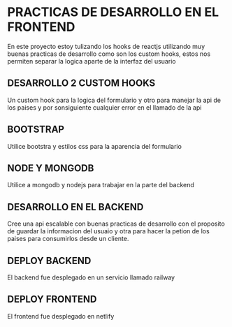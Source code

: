 # PRACTICAS DE DESARROLLO EN EL FRONTEND

En este proyecto estoy tulizando los hooks de reactjs
utilizando muy buenas practicas de desarrollo como son los custom hooks, estos nos permiten separar la logica aparte de la interfaz del usuario

## DESARROLLO 2 CUSTOM HOOKS

Un custom hook para la logica del formulario
y otro para manejar la api de los paises y por sonsiguiente cualquier error en el llamado de la api

## BOOTSTRAP

Utilice bootstra y estilos css para la aparencia del formulario

## NODE Y MONGODB

Utilice a mongodb y nodejs para trabajar en la parte del backend

## DESARROLLO EN EL BACKEND

Cree una api escalable con buenas practicas de desarrollo con el proposito de guardar la informacion del usuaio y otra para hacer la petion de los paises para consumirlos desde un cliente.

## DEPLOY BACKEND

El backend fue desplegado en un servicio llamado railway

## DEPLOY FRONTEND

El frontend fue desplegado en netlify
